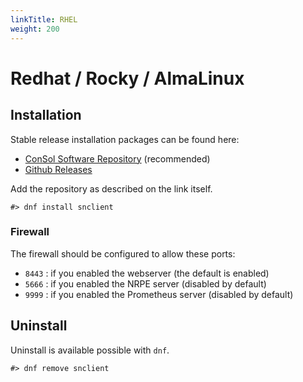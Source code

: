 ```yaml
---
linkTitle: RHEL
weight: 200
---
```


# Redhat / Rocky / AlmaLinux

## Installation

Stable release installation packages can be found here:

- [ConSol Software Repository](https://labs.consol.de/repo/stable/) (recommended)
- [Github Releases](https://github.com/ConSol-Monitoring/snclient/releases)

Add the repository as described on the link itself.

    #> dnf install snclient

### Firewall

The firewall should be configured to allow these ports:

- `8443` : if you enabled the webserver (the default is enabled)
- `5666` : if you enabled the NRPE server (disabled by default)
- `9999` : if you enabled the Prometheus server (disabled by default)

## Uninstall

Uninstall is available possible with `dnf`.

    #> dnf remove snclient
